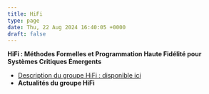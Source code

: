 ```yaml
---
title: HiFi
type: page
date: Thu, 22 Aug 2024 16:40:05 +0000
draft: false
---
```


**HiFi : Méthodes Formelles et Programmation Haute Fidélité pour Systèmes Critiques Émergents**

  * [Description du groupe HiFi : disponible ici](https://gdr-gpl.cnrs.fr/?page_id=160)
  * **Actualités du groupe HiFi**


